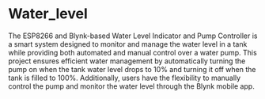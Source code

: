 # Water_level
The ESP8266 and Blynk-based Water Level Indicator and Pump Controller is a smart system designed to monitor and manage the water level in a tank while providing both automated and manual control over a water pump. This project ensures efficient water management by automatically turning the pump on when the tank water level drops to 10% and turning it off when the tank is filled to 100%. Additionally, users have the flexibility to manually control the pump and monitor the water level through the Blynk mobile app.
